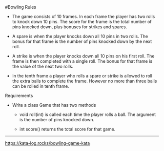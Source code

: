 #Bowling Rules

- The game consists of 10 frames. In each frame the player has two rolls to knock down 10 pins. The score for the frame is the total number of pins knocked down, plus bonuses for strikes and spares.

- A spare is when the player knocks down all 10 pins in two rolls. The bonus for that frame is the number of pins knocked down by the next roll.

- A strike is when the player knocks down all 10 pins on his first roll. The frame is then completed with a single roll. The bonus for that frame is the value of the next two rolls.

- In the tenth frame a player who rolls a spare or strike is allowed to roll the extra balls to complete the frame. However no more than three balls can be rolled in tenth frame.

Requirements

- Write a class Game that has two methods

    - void roll(int) is called each time the player rolls a ball. The argument is the number of pins knocked down.
    
    - int score() returns the total score for that game.
    
    
-----------------------------------

https://kata-log.rocks/bowling-game-kata
